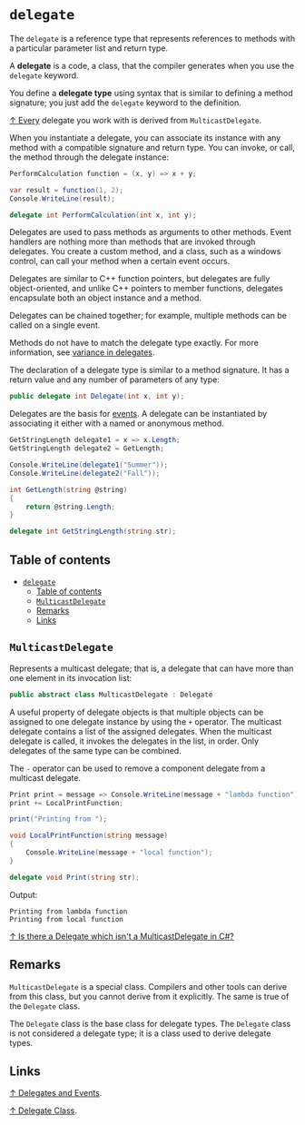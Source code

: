 # `delegate`

The `delegate` is a reference type that represents references to methods with a particular parameter list and return type.

A **delegate** is a code, a class, that the compiler generates when you use the `delegate` keyword.

You define a **delegate type** using syntax that is similar to defining a method signature; you just add the `delegate` keyword to the definition.

[↑ Every](https://learn.microsoft.com/en-us/dotnet/csharp/delegate-class#delegate-and-multicastdelegate-classes) delegate you work with is derived from `MulticastDelegate`.

When you instantiate a delegate, you can associate its instance with any method with a compatible signature and return type. You can invoke, or call, the method through the delegate instance:

```csharp
PerformCalculation function = (x, y) => x + y;

var result = function(1, 2);
Console.WriteLine(result);

delegate int PerformCalculation(int x, int y);
```

Delegates are used to pass methods as arguments to other methods. Event handlers are nothing more than methods that are invoked through delegates. You create a custom method, and a class, such as a windows control, can call your method when a certain event occurs.

Delegates are similar to C++ function pointers, but delegates are fully object-oriented, and unlike C++ pointers to member functions, delegates encapsulate both an object instance and a method.

Delegates can be chained together; for example, multiple methods can be called on a single event.

Methods do not have to match the delegate type exactly. For more information, see [variance in delegates](../invariance-covariance-contravariance-variance.md).

The declaration of a delegate type is similar to a method signature. It has a return value and any number of parameters of any type:

```csharp
public delegate int Delegate(int x, int y);
```

Delegates are the basis for [events](../keywords/event.md). A delegate can be instantiated by associating it either with a named or anonymous method.

```csharp
GetStringLength delegate1 = x => x.Length;
GetStringLength delegate2 = GetLength;

Console.WriteLine(delegate1("Summer"));
Console.WriteLine(delegate2("Fall"));

int GetLength(string @string)
{
    return @string.Length;
}

delegate int GetStringLength(string str);
```

## Table of contents

- [`delegate`](#delegate)
  - [Table of contents](#table-of-contents)
  - [`MulticastDelegate`](#multicastdelegate)
  - [Remarks](#remarks)
  - [Links](#links)

## `MulticastDelegate`

Represents a multicast delegate; that is, a delegate that can have more than one element in its invocation list:

```csharp
public abstract class MulticastDelegate : Delegate
```

A useful property of delegate objects is that multiple objects can be assigned to one delegate instance by using the `+` operator. The multicast delegate contains a list of the assigned delegates. When the multicast delegate is called, it invokes the delegates in the list, in order. Only delegates of the same type can be combined.

The `-` operator can be used to remove a component delegate from a multicast delegate.

```csharp
Print print = message => Console.WriteLine(message + "lambda function");
print += LocalPrintFunction;

print("Printing from ");

void LocalPrintFunction(string message)
{
    Console.WriteLine(message + "local function");
}

delegate void Print(string str);
```

Output:

```output
Printing from lambda function
Printing from local function
```

[↑ Is there a Delegate which isn't a MulticastDelegate in C#?](https://stackoverflow.com/questions/4711118/is-there-a-delegate-which-isnt-a-multicastdelegate-in-c)

## Remarks

`MulticastDelegate` is a special class. Compilers and other tools can derive from this class, but you cannot derive from it explicitly. The same is true of the `Delegate` class.

The `Delegate` class is the base class for delegate types. The `Delegate` class is not considered a delegate type; it is a class used to derive delegate types.

## Links

[↑ Delegates and Events](https://csharpindepth.com/Articles/Events).

[↑ Delegate Class](https://docs.microsoft.com/en-us/dotnet/api/system.delegate).
